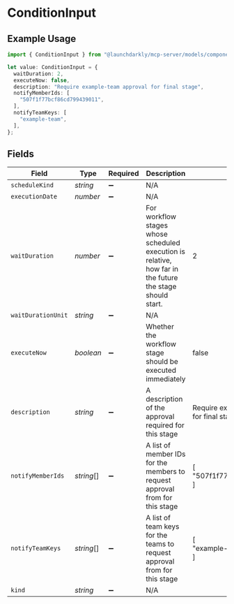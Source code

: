 # ConditionInput

## Example Usage

```typescript
import { ConditionInput } from "@launchdarkly/mcp-server/models/components";

let value: ConditionInput = {
  waitDuration: 2,
  executeNow: false,
  description: "Require example-team approval for final stage",
  notifyMemberIds: [
    "507f1f77bcf86cd799439011",
  ],
  notifyTeamKeys: [
    "example-team",
  ],
};
```

## Fields

| Field                                                                                                    | Type                                                                                                     | Required                                                                                                 | Description                                                                                              | Example                                                                                                  |
| -------------------------------------------------------------------------------------------------------- | -------------------------------------------------------------------------------------------------------- | -------------------------------------------------------------------------------------------------------- | -------------------------------------------------------------------------------------------------------- | -------------------------------------------------------------------------------------------------------- |
| `scheduleKind`                                                                                           | *string*                                                                                                 | :heavy_minus_sign:                                                                                       | N/A                                                                                                      |                                                                                                          |
| `executionDate`                                                                                          | *number*                                                                                                 | :heavy_minus_sign:                                                                                       | N/A                                                                                                      |                                                                                                          |
| `waitDuration`                                                                                           | *number*                                                                                                 | :heavy_minus_sign:                                                                                       | For workflow stages whose scheduled execution is relative, how far in the future the stage should start. | 2                                                                                                        |
| `waitDurationUnit`                                                                                       | *string*                                                                                                 | :heavy_minus_sign:                                                                                       | N/A                                                                                                      |                                                                                                          |
| `executeNow`                                                                                             | *boolean*                                                                                                | :heavy_minus_sign:                                                                                       | Whether the workflow stage should be executed immediately                                                | false                                                                                                    |
| `description`                                                                                            | *string*                                                                                                 | :heavy_minus_sign:                                                                                       | A description of the approval required for this stage                                                    | Require example-team approval for final stage                                                            |
| `notifyMemberIds`                                                                                        | *string*[]                                                                                               | :heavy_minus_sign:                                                                                       | A list of member IDs for the members to request approval from for this stage                             | [<br/>"507f1f77bcf86cd799439011"<br/>]                                                                   |
| `notifyTeamKeys`                                                                                         | *string*[]                                                                                               | :heavy_minus_sign:                                                                                       | A list of team keys for the teams to request approval from for this stage                                | [<br/>"example-team"<br/>]                                                                               |
| `kind`                                                                                                   | *string*                                                                                                 | :heavy_minus_sign:                                                                                       | N/A                                                                                                      |                                                                                                          |